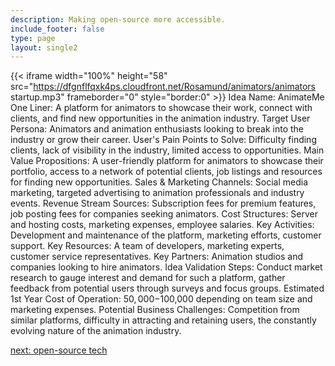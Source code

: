 ```yaml
---
description: Making open-source more accessible.
include_footer: false
type: page
layout: single2
---
```


{{< iframe width="100%" height="58" src="https://dfgnflfqxk4ps.cloudfront.net/Rosamund/animators/animators startup.mp3" frameborder="0" style="border:0" >}}
Idea Name: AnimateMe
One Liner: A platform for animators to showcase their work, connect with clients, and find new opportunities in the animation industry.
Target User Persona: Animators and animation enthusiasts looking to break into the industry or grow their career.
User's Pain Points to Solve: Difficulty finding clients, lack of visibility in the industry, limited access to opportunities.
Main Value Propositions: A user-friendly platform for animators to showcase their portfolio, access to a network of potential clients, job listings and resources for finding new opportunities.
Sales & Marketing Channels: Social media marketing, targeted advertising to animation professionals and industry events.
Revenue Stream Sources: Subscription fees for premium features, job posting fees for companies seeking animators.
Cost Structures: Server and hosting costs, marketing expenses, employee salaries.
Key Activities: Development and maintenance of the platform, marketing efforts, customer support.
Key Resources: A team of developers, marketing experts, customer service representatives.
Key Partners: Animation studios and companies looking to hire animators.
Idea Validation Steps: Conduct market research to gauge interest and demand for such a platform, gather feedback from potential users through surveys and focus groups.
Estimated 1st Year Cost of Operation: $50,000-$100,000 depending on team size and marketing expenses.
Potential Business Challenges: Competition from similar platforms, difficulty in attracting and retaining users, the constantly evolving nature of the animation industry.


<a href="https://workdojos.com/animators/tech">next: open-source tech</a>
